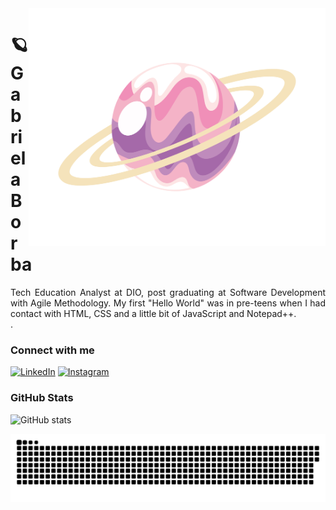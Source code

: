 <img align="right" alt="Developer vector created by storyset - www.freepik.com" height="380" src="https://raw.githubusercontent.com/gabiiborba/gabiiborba/main/136469815_b5909471-bbfa-4841-8286-c836ab718095.jpg">

<h1>
    <span> 🪐 Gabriela Borba</span>
</h1>

<p align="justify">Tech Education Analyst at DIO, post graduating at Software Development with Agile Methodology. My first "Hello World" was in pre-teens when I had contact with HTML, CSS and a little bit of JavaScript and Notepad++. 
<br>
</a>.</p>

### Connect with me

[![LinkedIn](https://img.shields.io/badge/-LinkedIn-000?style=for-the-badge&logo=linkedin&logoColor=FF00F6&color:FFF)](https://www.linkedin.com/in/elidianaandrade/)
[![Instagram](https://img.shields.io/badge/-Instagram-000?style=for-the-badge&logo=instagram&logoColor=FF00F6&color:FFF)](https://www.instagram.com/elicosmaker/)

### GitHub Stats

![GitHub stats](https://github-readme-stats-git-masterrstaa-rickstaa.vercel.app/api?username=gabiiborba&hide_title=true&show_icons=true&include_all_commits=false&count_private=true&line_height=25&hide=issues&bg_color=000&title_color=FF00F6&text_color=FFF&border_radius=3&border_color=36123c&icon_color=FF00F6&theme=jolly)

<img src="https://raw.githubusercontent.com/gabiiborba/gabiiborba/output/snake.svg" alt="Snake animation" />
